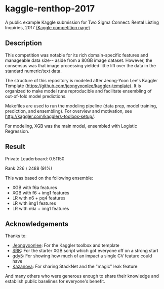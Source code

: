 # kaggle-renthop-2017
A public example Kaggle submission for Two Sigma Connect: Rental Listing Inquiries, 2017 [(Kaggle competition page)](kaggle.com/c/two-sigma-connect-rental-listing-inquiries)

## Description
This competition was notable for its rich domain-specific features and manageable data size--
aside from a 80GB image dataset. However, the consensus was that image processing yielded little lift over the data in the standard
numeric/text data.

The structure of this repository is modeled after Jeong-Yoon Lee's Kaggler Template (https://github.com/jeongyoonlee/kaggler-template).
It is organized to make model runs reproducible and facilitate ensembling of out-of-fold model predictions.

Makefiles are used to run the modeling pipeline (data prep, model training, prediction, and ensembling).
For overview and motivation, see http://kaggler.com/kagglers-toolbox-setup/.

For modeling, XGB was the main model, ensembled with Logistic Regression.

## Result
Private Leaderboard:  0.51150

Rank 226 / 2488 (91%)

This was based on the following ensemble:
* XGB with f6a features
* XGB with f6 + img1 features
* LR with n6 + pq4 features 
* LR with img1 features
* LR with n6a + img1 features

## Acknowledgements
Thanks to:
- [Jeongyoonlee](https://www.kaggle.com/jeongyoonlee):  For the Kaggler toolbox and template
- [SRK](https://www.kaggle.com/sudalairajkumar):  For the starter XGB script which got everyone off on a strong start
- [gdy5](https://www.kaggle.com/guoday):  For showing how much of an impact a single CV feature could have
- [Kazanova](https://www.kaggle.com/kazanova):  For sharing StackNet and the "magic" leak feature

And many others who were generous enough to share their knowledge and establish public baselines for everyone's benefit.

